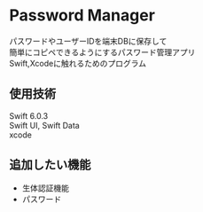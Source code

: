 # Password Manager
パスワードやユーザーIDを端末DBに保存して  
簡単にコピペできるようにするパスワード管理アプリ  
Swift,Xcodeに触れるためのプログラム  

## 使用技術
Swift 6.0.3  
 Swift UI, Swift Data  
xcode

## 追加したい機能
- 生体認証機能
- パスワード
